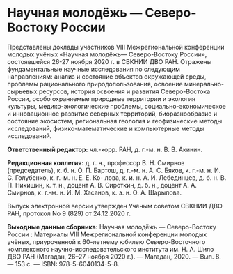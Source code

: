 # Научная молодёжь &mdash; Северо-Востоку России
Представлены доклады участников VIII Межрегиональной конференции молодых учёных
  «Научная молодёжь&mdash; Северо-Востоку России», состоявшейся 26-27 ноября
  2020 г. в СВКНИИ ДВО РАН.
   Отражены фундаментальные научные исследования по следующим
   направлениям: анализ и состояние объектов окружающей среды,
   проблемы рационального природопользования,
   освоение минерально-сырьевых ресурсов,
   история освоения и развития Северо-Востока России,
   особо охраняемые природные территории и экология культуры,
   медико-экологические проблемы,
   социально-экономическое и инновационное развитие северных территорий,
   биоразнообразие и состояние экосистем,
   региональная геология и геофизические методы исследований,
   физико-математические и компьютерные методы исследований.
   
   **Ответственный редактор:** чл.-корр. РАН, д. г.-м. н. В. В. Акинин.
   
**Редакционная коллегия:** д. г. н., профессор В. Н. Смирнов (председатель),
к. б. н. О. П. Бартош, д. г.-м. н. А. С. Бяков, к. г.-м. н. И. С. Голубенко, к. г.-м. н. Е. Е. Ко-
лова, к. и. н. А. И. Лебединцев, д. б. н. В. П. Никишин, к. т. н., доцент А. В. Сироткин,
д. б. н., доцент А. А. Смирнов, к. г.-м. н. И. М. Хасанов, к. э. н. О. А. Шарыпова.

Выпуск электронной версии утвержден Учёным советом СВКНИИ ДВО РАН, протокол
No 9 (829) от 24.12.2020 г.

**Выходные данные сборника:** Научная молодёжь — Северо-Востоку России : Материалы VIII Межрегиональной конференции молодых учёных, приуроченной к 60-летнему юбилею Северо-Восточного комплексного научно-исследовательского института им. Н. А. Шило ДВО РАН (Магадан, 26–27 ноября 2020 г.). — Магадан, 2020. — Вып. 8. — 153 с. — ISBN: 978-5-6040134-5-8.
